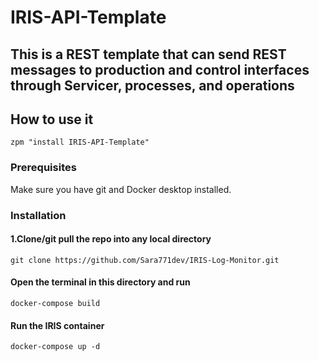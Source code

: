 # IRIS-API-Template


This is a REST template that can send REST messages to production and control interfaces through Servicer, processes, and operations
---
## How to use it
``` 
zpm "install IRIS-API-Template" 
``` 
### Prerequisites
Make sure you have git and Docker desktop installed.
### Installation
#### 1.Clone/git pull the repo into any local directory
```
git clone https://github.com/Sara771dev/IRIS-Log-Monitor.git
```  
#### Open the terminal in this directory and run

```
docker-compose build
```
#### Run the IRIS container 

```
docker-compose up -d
```